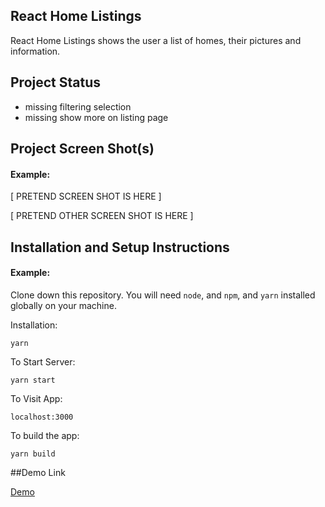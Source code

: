 ## React Home Listings

React Home Listings shows the user a list of homes, their pictures and information.

## Project Status

- missing filtering selection
- missing show more on listing page

## Project Screen Shot(s)

#### Example:

[ PRETEND SCREEN SHOT IS HERE ]

[ PRETEND OTHER SCREEN SHOT IS HERE ]

## Installation and Setup Instructions

#### Example:

Clone down this repository. You will need `node`, and `npm`, and `yarn` installed globally on your machine.

Installation:

`yarn`

To Start Server:

`yarn start`

To Visit App:

`localhost:3000`

To build the app:

`yarn build`

##Demo Link

[Demo](http://demo.listings.s3-website-us-east-1.amazonaws.com/)
